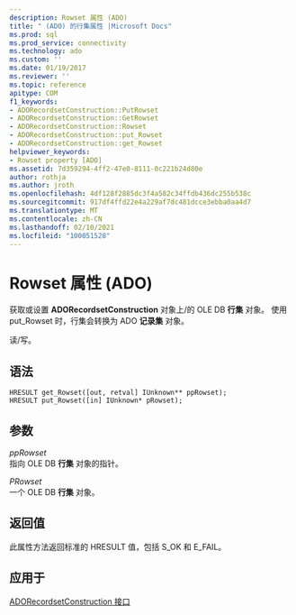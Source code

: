 ```yaml
---
description: Rowset 属性 (ADO)
title: " (ADO) 的行集属性 |Microsoft Docs"
ms.prod: sql
ms.prod_service: connectivity
ms.technology: ado
ms.custom: ''
ms.date: 01/19/2017
ms.reviewer: ''
ms.topic: reference
apitype: COM
f1_keywords:
- ADORecordsetConstruction::PutRowset
- ADORecordsetConstruction::GetRowset
- ADORecordsetConstruction::Rowset
- ADORecordsetConstruction::put_Rowset
- ADORecordsetConstruction::get_Rowset
helpviewer_keywords:
- Rowset property [ADO]
ms.assetid: 7d359294-4ff2-47e0-8111-0c221b24d80e
author: rothja
ms.author: jroth
ms.openlocfilehash: 4df128f2885dc3f4a582c34ffdb436dc255b538c
ms.sourcegitcommit: 917df4ffd22e4a229af7dc481dcce3ebba0aa4d7
ms.translationtype: MT
ms.contentlocale: zh-CN
ms.lasthandoff: 02/10/2021
ms.locfileid: "100051528"
---
```

# <a name="rowset-property-ado"></a>Rowset 属性 (ADO)
获取或设置 **ADORecordsetConstruction** 对象上/的 OLE DB **行集** 对象。 使用 put_Rowset 时，行集会转换为 ADO **记录集** 对象。  
  
 读/写。  
  
## <a name="syntax"></a>语法  
  
```  
HRESULT get_Rowset([out, retval] IUnknown** ppRowset);  
HRESULT put_Rowset([in] IUnknown* pRowset);  
```  
  
## <a name="parameters"></a>参数  
 *ppRowset*  
 指向 OLE DB **行集** 对象的指针。  
  
 *PRowset*  
 一个 OLE DB **行集** 对象。  
  
## <a name="return-values"></a>返回值  
 此属性方法返回标准的 HRESULT 值，包括 S_OK 和 E_FAIL。  
  
## <a name="applies-to"></a>应用于  
 [ADORecordsetConstruction 接口](./adorecordsetconstruction-interface.md)